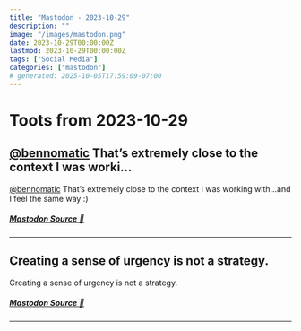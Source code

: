 ```yaml
---
title: "Mastodon - 2023-10-29"
description: ""
image: "/images/mastodon.png"
date: 2023-10-29T00:00:00Z
lastmod: 2023-10-29T00:00:00Z
tags: ["Social Media"]
categories: ["mastodon"]
# generated: 2025-10-05T17:59:09-07:00
---
```


# Toots from 2023-10-29

## [@bennomatic](https://appdot.net/@bennomatic) That’s extremely close to the context I was worki...

[@bennomatic](https://appdot.net/@bennomatic) That’s extremely close to the context I was working with…and I feel the same way :)

##### [Mastodon Source 🐘](https://hachyderm.io/@mweagle/111320294480237266)

---

## Creating a sense of urgency is not a strategy.

Creating a sense of urgency is not a strategy.

##### [Mastodon Source 🐘](https://hachyderm.io/@mweagle/111317142782018896)

---

